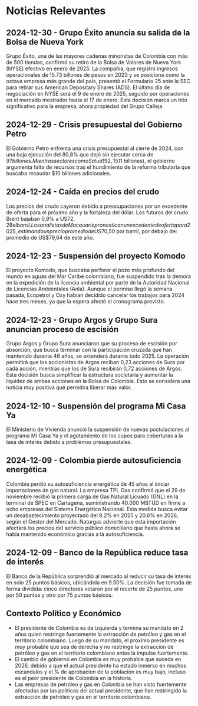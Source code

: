 # Noticias Relevantes

## 2024-12-30 - Grupo Éxito anuncia su salida de la Bolsa de Nueva York

Grupo Éxito, una de las mayores cadenas minoristas de Colombia con más de 500 tiendas, confirmó su retiro de la Bolsa de Valores de Nueva York (NYSE) efectivo en enero de 2025. La compañía, que registró ingresos operacionales de 15.73 billones de pesos en 2023 y se posiciona como la octava empresa más grande del país, presentó el Formulario 25 ante la SEC para retirar sus American Depositary Shares (ADS). El último día de negociación en NYSE será el 9 de enero de 2025, seguido por operaciones en el mercado mostrador hasta el 17 de enero. Esta decisión marca un hito significativo para la empresa, ahora propiedad del Grupo Calleja.

## 2024-12-29 - Crisis presupuestal del Gobierno Petro

El Gobierno Petro enfrenta una crisis presupuestal al cierre de 2024, con una baja ejecución del 80,8% que dejó sin ejecutar cerca de $97 billones. Mientras sectores como Salud (92,1%) y Educación (90,2%) muestran buena ejecución, otros como Hacienda (45,1%), Agricultura (38,9%) y Deporte (25,7%) presentan rezagos importantes. A pesar de tener el presupuesto más alto de la historia para 2025 ($511 billones), el gobierno argumenta falta de recursos tras el hundimiento de la reforma tributaria que buscaba recaudar $10 billones adicionales.

## 2024-12-24 - Caída en precios del crudo

Los precios del crudo cayeron debido a preocupaciones por un excedente de oferta para el próximo año y la fortaleza del dólar. Los futuros del crudo Brent bajaban 0,9% a US$72,28 el barril. Los analistas de Macquarie pronostican un excedente de oferta para 2025, estimando un precio promedio de US$70,50 por barril, por debajo del promedio de US$79,64 de este año.

## 2024-12-23 - Suspensión del proyecto Komodo

El proyecto Komodo, que buscaba perforar el pozo más profundo del mundo en aguas del Mar Caribe colombiano, fue suspendido tras la demora en la expedición de la licencia ambiental por parte de la Autoridad Nacional de Licencias Ambientales (Anla). Aunque el permiso llegó la semana pasada, Ecopetrol y Oxy habían decidido cancelar los trabajos para 2024 hace tres meses, ya que la espera afectó el cronograma previsto.

## 2024-12-23 - Grupo Argos y Grupo Sura anuncian proceso de escisión

Grupo Argos y Grupo Sura anunciaron que su proceso de escisión por absorción, que busca terminar con la participación cruzada que han mantenido durante 46 años, se extenderá durante todo 2025. La operación permitirá que los accionistas de Argos reciban 0,23 acciones de Sura por cada acción, mientras que los de Sura recibirán 0,72 acciones de Argos. Esta decisión busca simplificar la estructura societaria y aumentar la liquidez de ambas acciones en la Bolsa de Colombia. Esto se considera una noticia muy positiva que permitira liberar más valor.

## 2024-12-10 - Suspensión del programa Mi Casa Ya

El Ministerio de Vivienda anunció la suspensión de nuevas postulaciones al programa Mi Casa Ya y el agotamiento de los cupos para coberturas a la tasa de interés debido a problemas presupuestales.

## 2024-12-09 - Colombia pierde autosuficiencia energética

Colombia perdió su autosuficiencia energética de 45 años al iniciar importaciones de gas natural. La empresa TPL Gas confirmó que el 29 de noviembre recibió la primera carga de Gas Natural Licuado (GNL) en la terminal de SPEC en Cartagena, suministrando 40.000 MBTUD en firme a ocho empresas del Sistema Energético Nacional. Esta medida busca evitar un desabastecimiento proyectado del 8.2% en 2025 y 20.6% en 2026, según el Gestor del Mercado. Naturgas advierte que esta importación afectará los precios del servicio público domiciliario que hasta ahora se había mantenido económico gracias a la autosuficiencia.

## 2024-12-09 - Banco de la República reduce tasa de interés

El Banco de la República sorprendió al mercado al reducir su tasa de interés en solo 25 puntos básicos, ubicándola en 9.50%. La decisión fue tomada de forma dividida: cinco directores votaron por el recorte de 25 puntos, uno por 50 puntos y otro por 75 puntos básicos.

## Contexto Político y Económico

- El presidente de Colombia es de izquierda y termina su mandato en 2 años quien restringe fuertemente la extracción de petróleo y gas en el territorio colombiano. Luego de su mandato, el proximo presidente es muy probable que sea de derecha y no restringe la extracción de petróleo y gas en el territorio colombiano antes la impulse fuertemente.
- El cambio de gobierno en Colombia es muy probable que suceda en 2026, debido a que el actual presidente ha estado inmerso en muchos escandalos y el % de aprobacion de la población es muy bajo, incluso es el peor presidente de Colombia en la historia.
- Las empresas de petróleo y gas en Colombia se han visto fuertemente afectadas por las políticas del actual presidente, que han restringido la extracción de petróleo y gas en el territorio colombiano.
